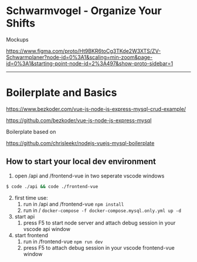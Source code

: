 # Schwarmvogel - Organize Your Shifts


Mockups

https://www.figma.com/proto/Ht9BKR6toCg3TKde2W3XTS/ZV-Schwarmplaner?node-id=0%3A1&scaling=min-zoom&page-id=0%3A1&starting-point-node-id=2%3A497&show-proto-sidebar=1



-------------------
# Boilerplate and Basics

https://www.bezkoder.com/vue-js-node-js-express-mysql-crud-example/

https://github.com/bezkoder/vue-js-node-js-express-mysql

Boilerplate based on

https://github.com/chrisleekr/nodejs-vuejs-mysql-boilerplate

## How to start your local dev environment


1. open /api and /frontend-vue in two seperate vscode windows

```sh
$ code ./api && code ./frontend-vue
```

2. first time use:
   1. run in /api and /frontend-vue  `npm install `
   2. run in /   `docker-compose -f docker-compose.mysql.only.yml up -d`
3. start api
    1. press F5 to start node server and attach debug session in your vscode api window
4. start frontend
    1. run in /frontend-vue `npm run dev` 
    2. press F5 to attach debug session in your vscode frontend-vue window

